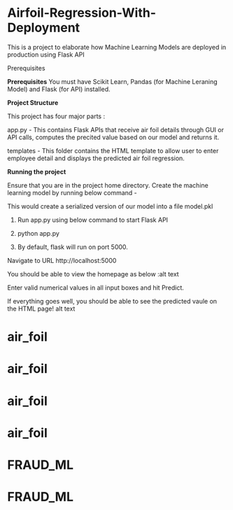 # Airfoil-Regression-With-Deployment
This is a  project to elaborate how Machine Learning Models are deployed in production using Flask API

Prerequisites

**Prerequisites**
You must have Scikit Learn, Pandas (for Machine Leraning Model) and Flask (for API) installed.


**Project Structure**

This project has four major parts :


app.py - This contains Flask APIs that receive air foil details through GUI or API calls, computes the precited value based on our model and returns it.


templates - This folder contains the HTML template to allow user to enter employee detail and displays the predicted air foil regression.

**Running the project**

Ensure that you are in the project home directory. Create the machine learning model by running below command -



This would create a serialized version of our model into a file model.pkl



1. Run app.py using below command to start Flask API

2. python app.py

3. By default, flask will run on port 5000.



Navigate to URL http://localhost:5000

You should be able to view the homepage as below :alt text



Enter valid numerical values in all  input boxes and hit Predict.



If everything goes well, you should be able to see the predicted vaule on the HTML page! alt text


# air_foil
# air_foil
# air_foil
# air_foil
# FRAUD_ML
# FRAUD_ML
